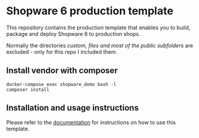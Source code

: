 # Shopware 6 production template

This repository contains the production template that enables you to build,
package and deploy Shopware 6 to production shops.

Normally the directories _custom, files and most of the public subfolders_
are excluded - only for this repo I included them.

## Install vendor with composer
````
docker-compose exec shopware_demo bash -l
composer install
````

## Installation and usage instructions

Please refer to the
[documentation](https://developer.shopware.com/docs/guides/installation/community/dockware)
for instructions on how to use this template.
